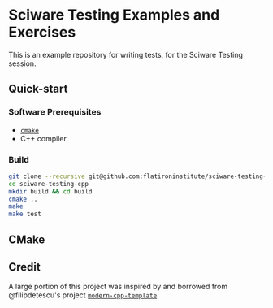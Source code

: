 # Sciware Testing Examples and Exercises

This is an example repository for writing tests, for the Sciware Testing session.


## Quick-start

### Software Prerequisites

- [`cmake`](https://cmake.org/download/)
- C++ compiler

### Build
```bash
git clone --recursive git@github.com:flatironinstitute/sciware-testing-cpp.git
cd sciware-testing-cpp
mkdir build && cd build
cmake ..
make
make test
```

## CMake

## 

## Credit
A large portion of this project was inspired by and borrowed from @filipdetescu's project [`modern-cpp-template`](https://github.com/filipdutescu/modern-cpp-template).